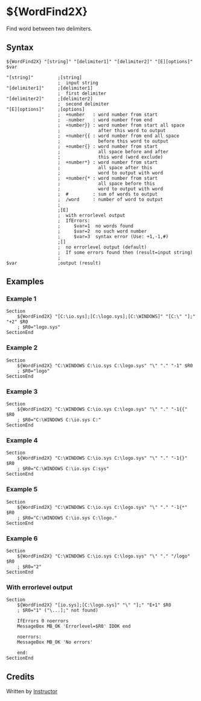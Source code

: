 # ${WordFind2X}

Find word between two delimiters.

## Syntax

    ${WordFind2X} "[string]" "[delimiter1]" "[delimiter2]" "[E][options]" $var

    "[string]"         ;[string]
                       ;  input string
    "[delimiter1]"     ;[delimiter1]
                       ;  first delimiter
    "[delimiter2]"     ;[delimiter2]
                       ;  second delimiter
    "[E][options]"     ;[options]
                       ;  +number   : word number from start
                       ;  -number   : word number from end
                       ;  +number}} : word number from start all space
                       ;              after this word to output
                       ;  +number{{ : word number from end all space
                       ;              before this word to output
                       ;  +number{} : word number from start
                       ;              all space before and after
                       ;              this word (word exclude)
                       ;  +number*} : word number from start
                       ;              all space after this
                       ;              word to output with word
                       ;  +number{* : word number from start
                       ;              all space before this
                       ;              word to output with word
                       ;  #         : sum of words to output
                       ;  /word     : number of word to output
                       ;
                       ;[E]
                       ;  with errorlevel output
                       ;  IfErrors:
                       ;     $var=1  no words found
                       ;     $var=2  no such word number
                       ;     $var=3  syntax error (Use: +1,-1,#)
                       ;[]
                       ;  no errorlevel output (default)
                       ;  If some errors found then (result=input string)
                       ;
    $var               ;output (result)

## Examples

### Example 1

    Section
        ${WordFind2X} "[C:\io.sys];[C:\logo.sys];[C:\WINDOWS]" "[C:\" "];" "+2" $R0
        ; $R0="logo.sys"
    SectionEnd

### Example 2

    Section
        ${WordFind2X} "C:\WINDOWS C:\io.sys C:\logo.sys" "\" "." "-1" $R0
        ; $R0="logo"
    SectionEnd

### Example 3

    Section
        ${WordFind2X} "C:\WINDOWS C:\io.sys C:\logo.sys" "\" "." "-1{{" $R0
        ; $R0="C:\WINDOWS C:\io.sys C:"
    SectionEnd

### Example 4

    Section
        ${WordFind2X} "C:\WINDOWS C:\io.sys C:\logo.sys" "\" "." "-1{}" $R0
        ; $R0="C:\WINDOWS C:\io.sys C:sys"
    SectionEnd

### Example 5

    Section
        ${WordFind2X} "C:\WINDOWS C:\io.sys C:\logo.sys" "\" "." "-1{*" $R0
        ; $R0="C:\WINDOWS C:\io.sys C:\logo."
    SectionEnd

### Example 6

    Section
        ${WordFind2X} "C:\WINDOWS C:\io.sys C:\logo.sys" "\" "." "/logo" $R0
        ; $R0="2"
    SectionEnd

### With errorlevel output

    Section
        ${WordFind2X} "[io.sys];[C:\logo.sys]" "\" "];" "E+1" $R0
        ; $R0="1" ("\...];" not found)

        IfErrors 0 noerrors
        MessageBox MB_OK 'Errorlevel=$R0' IDOK end

        noerrors:
        MessageBox MB_OK 'No errors'

        end:
    SectionEnd

## Credits

Written by [Instructor][1]

[1]: http://nsis.sourceforge.net/User:Instructor